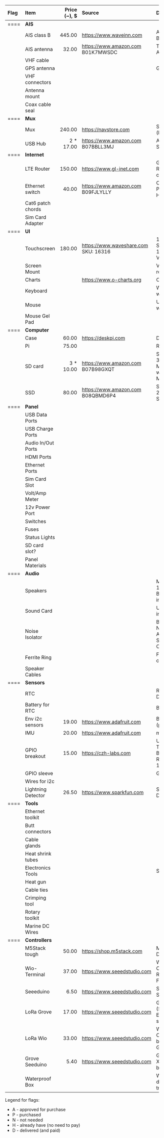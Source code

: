 
| Flag | Item               | Price (~),  $ | Source                                                 | Description                                                  
| :--- | :---               |          ---: | :---                                                   | :---                                                    
| ==== | **AIS**            |               |                                                        |                                             
|      | AIS class B        |        445.00 | https://www.waveinn.com                                | AMEC CAMINO-108 Class B AIS Transponder                                                 
|      | AIS antenna        |         32.00 | https://www.amazon.com    B01K7MWSDC                   | Tram AIS VHF Marine Antenna                                                  
|      | VHF cable          |               |                                                        |                                             
|      | GPS antenna        |               |                                                        | GPS antenna for AIS                                            
|      | VHF connectors     |               |                                                        |                                             
|      | Antenna mount      |               |                                                        |                                             
|      | Coax cable seal    |               |                                                        |                                             
| ==== | **Mux**            |               |                                                        |                                             
|      | Mux                |        240.00 | https://navstore.com                                   | Shipmodul MiniPlex-3USB (bi-dir seatalk1)                                           
|      | USB Hub            |   2  *  17.00 | https://www.amazon.com    B07BBLL3MJ                   | Aiibe 6 Ports Super High Speed USB                                           
| ==== | **Internet**       |               |                                                        |                                             
|      | LTE Router         |        150.00 | https://www.gl-inet.com                                | GL-X750V2 4G LTE Smart Router + modem + car charger for it
|      | Ethernet switch    |         40.00 | https://www.amazon.com    B09FJLYLLY                   | Centopto Mini Industrial 5 Ports Gigabit Switch Hardened                                           
|      | Cat6 patch chords  |               |                                                        |                                             
|      | Sim Card Adapter   |               |                                                        |                                             
| ==== | **UI**             |               |                                                        |                                             
|      | Touchscreen        |        180.00 | https://www.waveshare.com   SKU: 16316                 | 13.3inch Capacitive Touch Screen LCD with Case V2, 1920×1080, HDMI, IPS, Various Systems Support                                           
|      | Screen Mount       |               |                                                        | VESA 100x100 with arm to rotate?                                           
|      | Charts             |               | https://www.o-charts.org                               | OpenCPN Compatible                                           
|      | Keyboard           |               |                                                        | Waterproof, backlid, USB wired, with pointing device                                           
|      | Mouse              |               |                                                        | USB wired optical with wheel button                                          
|      | Mouse Gel Pad      |               |                                                        |                                    
| ==== | **Computer**       |               |                                                        |                                             
|      | Case               |         60.00 | https://deskpi.com                                     | DeskPi Pro V2                                          
|      | Pi                 |         75.00 |                                                        | Rpi4 8Gb                                          
|      | SD card            |     3 * 10.00 | https://www.amazon.com B07B98GXQT                      | Samsung PRO Endurance 32GB 100MB/s (U1) MicroSDXC Memory Card with Adapter (MB-MJ32GA/AM)                                       
|      | SSD                |         80.00 | https://www.amazon.com B08QBMD6P4                      | Samsung 870 EVO 500GB 2.5 Inch SATA III Internal SSD (MZ-77E500B/AM)                                           
| ==== | **Panel**          |               |                                                        |                                             
|      | USB Data Ports     |               |                                                        |                                            
|      | USB Charge Ports   |               |                                                        |                                            
|      | Audio In/Out Ports |               |                                                        |                                            
|      | HDMI Ports         |               |                                                        |                                            
|      | Ethernet Ports     |               |                                                        |                                            
|      | Sim Card Slot      |               |                                                        |                                            
|      | Volt/Amp Meter     |               |                                                        |                                            
|      | 12v Power Port     |               |                                                        |                                            
|      | Switches           |               |                                                        |                                            
|      | Fuses              |               |                                                        |                                            
|      | Status Lights      |               |                                                        |                                            
|      | SD card slot?      |               |                                                        |                                            
|      | Panel Materials    |               |                                                        |                                            
| ==== | **Audio**          |               |                                                        |                                             
|      | Speakers           |               |                                                        | Motorcycle / Boat Speakers 12v >100w with Bluetooth? and amp built in, rail mountable                                          
|      | Sound Card         |               |                                                        | USB for Rpi with audio in/out                                          
|      | Noise Isolator     |               |                                                        | BESIGN Ground Loop Noise Isolator for Car Audio/Home Stereo System with 3.5mm Audio Cable                                            
|      | Ferrite Ring       |               |                                                        | Ferrite Ring Core cable clips                                            
|      | Speaker Cables     |               |                                                        |                                             
| ==== | **Sensors**        |               |                                                        |                                             
|      | RTC                |               |                                                        | RTC clock (DS3231 or DS1307)                                           
|      | Battery for RTC    |               |                                                        | Battery for RTC                                           
|      | Env i2c sensors    |         19.00 | https://www.adafruit.com                               | Bosch BME680 (pressure/temp/humid/gas)                                          
|      | IMU                |         20.00 | https://www.adafruit.com                               | mpu9255 9dof                                           
|      | GPIO breakout      |         15.00 | https://czh-labs.com                                   | Ultra-small RPi GPIO Terminal Block Breakout Board Module, for Raspberry Pi OONO D-1352                                         
|      | GPIO sleeve        |               |                                                        | GPIO sleeve                                           
|      | Wires for i2c      |               |                                                        |                                          
|      | Lightning Detector |         26.50 | https://www.sparkfun.com                               | SparkFun Lightning Detector - AS3935                                          
| ==== | **Tools**          |               |                                                        |                                             
|      | Ethernet toolkit   |               |                                                        |                                             
|      | Butt connectors    |               |                                                        |                                             
|      | Cable glands       |               |                                                        |                                             
|      | Heat shrink tubes  |               |                                                        |                                             
|      | Electronics Tools  |               |                                                        | Smaller screwdrivers, etc                                           
|      | Heat gun           |               |                                                        |                                           
|      | Cable ties         |               |                                                        |                                          
|      | Crimping tool      |               |                                                        |                                          
|      | Rotary toolkit     |               |                                                        |                                          
|      | Marine DC Wires    |               |                                                        |                                          
| ==== | **Controllers**    |               |                                                        |                                             
|      | M5Stack tough      |         50.00 | https://shop.m5stack.com                               | M5Stack Tough ESP32 IoT Development Board Kit                                         
|      | Wio-Terminal       |         37.00 | https://www.seeedstudio.com                            | Wio Terminal: ATSAMD51 Core with Realtek RTL8720DN BLE 5.0 & Wi-Fi 2.4G/5G Dev Board                                         
|      | Seeeduino          |          6.50 | https://www.seeedstudio.com                            | Seeeduino XIAO (Pre-Soldered)                                         
|      | LoRa Grove         |         17.00 | https://www.seeedstudio.com                            | Grove - LoRa-E5 (STM32WLE5JC), EU868/US915, LoRaWAN supported                                  
|      | LoRa Wio           |         33.00 | https://www.seeedstudio.com                            | Wio Terminal LoRaWan Chassis with Antenna- built-in LoRa-E5 and GNSS, EU868/US915                                  
|      | Grove Seeduino     |          5.40 | https://www.seeedstudio.com                            | Grove Shield for Seeeduino XIAO - with embedded battery management chip                                  
|      | Waterproof Box     |               |                                                        | Waterproof box for a dinghy GPS LoRa transmitter


Legend for flags:

- A - approved for purchase
- P - purchased
- N - not needed
- H - already have (no need to pay)
- D - delivered (and paid)
